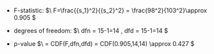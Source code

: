 - F-statistic:
$\ F=\frac{{s_1}^2}{{s_2}^2} = \frac{98^2}{103^2}\approx 0.905 \$

- degrees of freedom:
$\ dfn = 15-1=14 , dfd = 15-1=14 \$

- p-value
$\ = CDF(F,dfn,dfd) = CDF(0.905,14,14) \approx 0.427 \$
